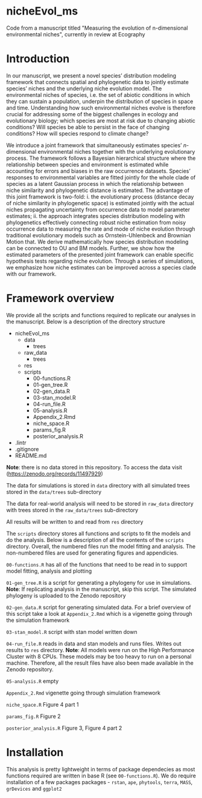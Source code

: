 # nicheEvol_ms
Code from a manuscript titled "Measuring the evolution of n-dimensional environmental niches", currently in review at Ecography

# Introduction 

In our manuscript, we present a novel species’ distribution modeling framework that connects spatial and phylogenetic data to jointly estimate species’ niches and the underlying niche evolution model. 
The environmental niches of species, i.e. the set of abiotic conditions in which they can sustain a population, underpin the distribution of species in space and time. Understanding how such environmental niches evolve is therefore crucial for addressing some of the biggest challenges in ecology and evolutionary biology; which species are most at risk due to changing abiotic conditions? Will species be able to persist in the face of changing conditions? How will species respond to climate change? 

We introduce a joint framework that simultaneously estimates species’ *n*-dimensional environmental niches together with the underlying evolutionary process. The framework follows a Bayesian hierarchical structure where the relationship between species and environment is estimated while accounting for errors and biases in the raw occurrence datasets. Species’ responses to environmental variables are fitted jointly for the whole clade of species as a latent Gaussian process in which the relationship between niche similarity and phylogenetic distance is estimated. The advantage of this joint framework is two-fold: i. the evolutionary process (distance decay of niche similarity in phylogenetic space) is estimated jointly with the actual niches propagating uncertainty from occurrence data to model parameter estimates; ii. the approach integrates species distribution modeling with phylogenetics effectively connecting robust niche estimation from noisy occurrence data to measuring the rate and mode of niche evolution through traditional evolutionary models such as Ornstein-Uhlenbeck and Brownian Motion that. We derive mathematically how species distribution modeling can be connected to OU and BM models. Further, we show how the estimated parameters of the presented joint framework can enable specific hypothesis tests regarding niche evolution. Through a series of simulations, we emphasize how niche estimates can be improved across a species clade with our framework.

# Framework overview 

We provide all the scripts and functions required to replicate our analyses in the manuscript. Below is a description of the directory structure 

- nicheEvol_ms 
    - data
        - trees
    - raw_data
        - trees
    - res 
    - scripts 
        - 00-functions.R
        - 01-gen_tree.R 
        - 02-gen_data.R 
        - 03-stan_model.R 
        - 04-run_file.R
        - 05-analysis.R 
        - Appendix_2.Rmd
        - niche_space.R 
        - params_fig.R 
        - posterior_analysis.R 
- .lintr
- .gitignore 
- README.md

**Note**: there is no data stored in this repository. To access the data visit (https://zenodo.org/records/11497929)

The data for simulations is stored in `data` directory with all simulated trees stored in the `data/trees` sub-directory 

The data for real-world analysis will need to be stored in `raw_data` directory with trees stored in the `raw_data/trees` sub-directory

All results will be written to and read from `res` directory

The `scripts` directory stores all functions and scripts to fit the models and do the analysis. Below is a description of all the contents of the `scripts` directory. Overall, the numbered files run the model fitting and analysis. The non-numbered files are used for generating figures and appendicies. 

`00-functions.R` has all of the functions that need to be read in to support model fitting, analysis and plotting 

`01-gen_tree.R` is a script for generating a phylogeny for use in simulations. **Note**: If replicating analysis in the manuscript, skip this script. The simulated phylogeny is uploaded to the Zenodo repository

`02-gen_data.R` script for generating simulated data. For a brief overview of this script take a look at `Appendix_2.Rmd` which is a vigenette going through the simulation framework 

`03-stan_model.R` script with stan model written down 

`04-run_file.R` reads in data and stan models and runs files. Writes out results to `res` directory. **Note**: All models were run on the High Performance Cluster with 8 CPUs. These models may be too heavy to run on a personal machine. Therefore, all the result files have also been made available in the Zenodo repository. 

`05-analysis.R` empty 

`Appendix_2.Rmd` vigenette going through simulation framework 

`niche_space.R` Figure 4 part 1 

`params_fig.R` Figure 2

`posterior_analysis.R` Figure 3, Figure 4 part 2 

# Installation 

This analysis is pretty lightweight in terms of package dependecies as most functions required are written in base R (see `00-functions.R`). We do require installation of a few packages packages - `rstan`, `ape`, `phytools`, `terra`, `MASS`, `grDevices` and `ggplot2`
